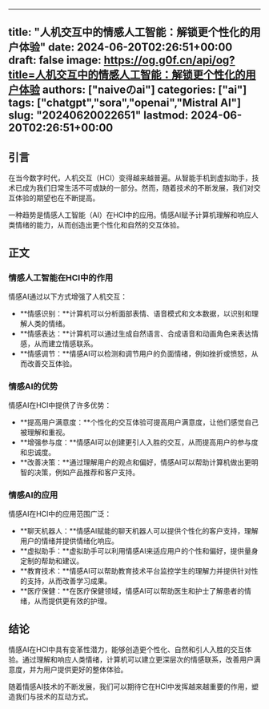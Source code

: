 
---
title: "人机交互中的情感人工智能：解锁更个性化的用户体验"
date: 2024-06-20T02:26:51+00:00
draft: false
image: https://og.g0f.cn/api/og?title=人机交互中的情感人工智能：解锁更个性化的用户体验
authors: ["naiveのai"]
categories: ["ai"]
tags: ["chatgpt","sora","openai","Mistral AI"]
slug: "20240620022651"
lastmod: 2024-06-20T02:26:51+00:00
---
## 引言

在当今数字时代，人机交互（HCI）变得越来越普遍。从智能手机到虚拟助手，技术已成为我们日常生活不可或缺的一部分。然而，随着技术的不断发展，我们对交互体验的期望也在不断提高。

一种趋势是情感人工智能（AI）在HCI中的应用。情感AI赋予计算机理解和响应人类情绪的能力，从而创造出更个性化和自然的交互体验。

## 正文

### 情感人工智能在HCI中的作用

情感AI通过以下方式增强了人机交互：

- **情感识别：**计算机可以分析面部表情、语音模式和文本数据，以识别和理解人类的情绪。
- **情感表达：**计算机可以通过生成自然语言、合成语音和动画角色来表达情感，从而建立情感联系。
- **情感调节：**情感AI可以检测和调节用户的负面情绪，例如挫折或愤怒，从而改善交互体验。

### 情感AI的优势

情感AI在HCI中提供了许多优势：

- **提高用户满意度：**个性化的交互体验可提高用户满意度，让他们感觉自己被理解和重视。
- **增强参与度：**情感AI可以创建更引人入胜的交互，从而提高用户的参与度和忠诚度。
- **改善决策：**通过理解用户的观点和偏好，情感AI可以帮助计算机做出更明智的决策，例如产品推荐和客户支持。

### 情感AI的应用

情感AI在HCI中的应用范围广泛：

- **聊天机器人：**情感AI赋能的聊天机器人可以提供个性化的客户支持，理解用户的情绪并提供情绪化响应。
- **虚拟助手：**虚拟助手可以利用情感AI来适应用户的个性和偏好，提供量身定制的帮助和建议。
- **教育技术：**情感AI可以帮助教育技术平台监控学生的理解力并提供针对性的支持，从而改善学习成果。
- **医疗保健：**在医疗保健领域，情感AI可以帮助医生和护士了解患者的情绪，从而提供更有效的护理。

## 结论

情感AI在HCI中具有变革性潜力，能够创造更个性化、自然和引人入胜的交互体验。通过理解和响应人类情绪，计算机可以建立更深层次的情感联系，改善用户满意度，并为用户提供更好的整体体验。

随着情感AI技术的不断发展，我们可以期待它在HCI中发挥越来越重要的作用，塑造我们与技术的互动方式。